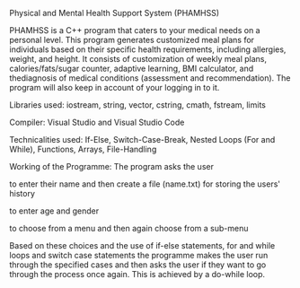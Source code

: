 Physical and Mental Health Support System (PHAMHSS)

PHAMHSS is a C++ program that caters to your medical needs on a personal level. This program generates customized meal plans for individuals based on their specific health requirements, including allergies, weight, and height. It consists of customization of weekly meal plans, calories/fats/sugar counter, adaptive learning, BMI calculator, and thediagnosis of medical conditions (assessment and recommendation). The program will also keep in account of your logging in to it.

Libraries used: iostream, string, vector, cstring, cmath, fstream, limits

Compiler: Visual Studio and Visual Studio Code

Technicalities used: If-Else, Switch-Case-Break, Nested Loops (For and While), Functions, Arrays, File-Handling

Working of the Programme: The program asks the user

to enter their name and then create a file (name.txt) for storing the users' history

to enter age and gender

to choose from a menu and then again choose from a sub-menu

Based on these choices and the use of if-else statements, for and while loops and switch case statements the programme makes the user run through the specified cases and then asks the user if they want to go through the process once again. This is achieved by a do-while loop.

